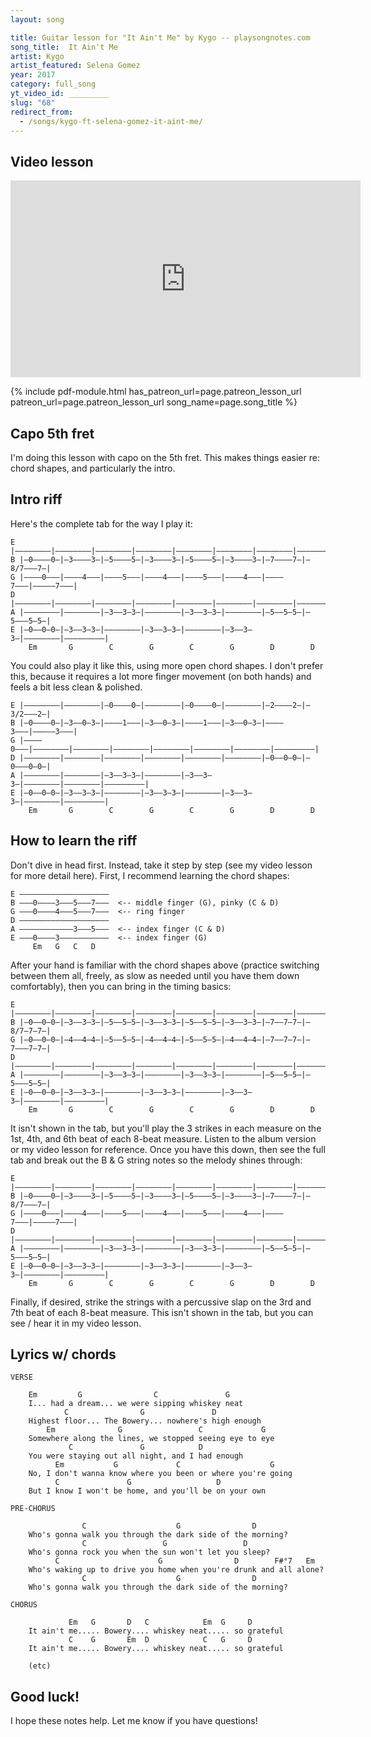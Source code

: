 ```yaml
---
layout: song

title: Guitar lesson for "It Ain't Me" by Kygo -- playsongnotes.com
song_title:  It Ain't Me
artist: Kygo
artist_featured: Selena Gomez
year: 2017
category: full_song
yt_video_id: _________
slug: "68"
redirect_from:
  - /songs/kygo-ft-selena-gomez-it-aint-me/
---
```


## Video lesson

<iframe width="560" height="315" src="https://www.youtube.com/embed/crpSFjze6wk?showinfo=0" frameborder="0" allowfullscreen></iframe>

{% include pdf-module.html has_patreon_url=page.patreon_lesson_url patreon_url=page.patreon_lesson_url song_name=page.song_title %}



## Capo 5th fret

I'm doing this lesson with capo on the 5th fret. This makes things easier re: chord shapes, and particularly the intro.

## Intro riff

Here's the complete tab for the way I play it:

    E |––––––––|––––––––|––––––––|––––––––|––––––––|––––––––|––––––––|–––––––––|
    B |–0––––0–|–3––––3–|–5––––5–|–3––––3–|–5––––5–|–3––––3–|–7––––7–|–8/7–––7–|
    G |––––0–––|––––4–––|––––5–––|––––4–––|––––5–––|––––4–––|––––7–––|–––––7–––|
    D |––––––––|––––––––|––––––––|––––––––|––––––––|––––––––|––––––––|–––––––––|
    A |––––––––|––––––––|–3––3–3–|––––––––|–3––3–3–|––––––––|–5––5–5–|–5–––5–5–|
    E |–0––0–0–|–3––3–3–|––––––––|–3––3–3–|––––––––|–3––3–3–|––––––––|–––––––––|
        Em       G        C        G        C        G        D        D

You could also play it like this, using more open chord shapes. I don't prefer this, because it requires a lot more finger movement (on both hands) and feels a bit less clean & polished.

    E |––––––––|––––––––|–0––––0–|––––––––|–0––––0–|––––––––|–2––––2–|–3/2–––2–|
    B |–0––––0–|–3––0–3–|––––1–––|–3––0–3–|––––1–––|–3––0–3–|––––3–––|–––––3–––|
    G |––––0–––|––––––––|––––––––|––––––––|––––––––|––––––––|––––––––|–––––––––|
    D |––––––––|––––––––|––––––––|––––––––|––––––––|––––––––|–0––0–0–|–0–––0–0–|
    A |––––––––|––––––––|–3––3–3–|––––––––|–3––3–3–|––––––––|––––––––|–––––––––|
    E |–0––0–0–|–3––3–3–|––––––––|–3––3–3–|––––––––|–3––3–3–|––––––––|–––––––––|
        Em       G        C        G        C        G        D        D

## How to learn the riff

Don't dive in head first. Instead, take it step by step (see my video lesson for more detail here). First, I recommend learning the chord shapes:

    E ––––––––––––––––––––
    B –––0––––3–––5–––7–––  <-- middle finger (G), pinky (C & D)
    G –––0––––4–––5–––7–––  <-- ring finger
    D ––––––––––––––––––––
    A ––––––––––––3–––5–––  <-- index finger (C & D)
    E –––0––––3–––––––––––  <-- index finger (G)
         Em   G   C   D

After your hand is familiar with the chord shapes above (practice switching between them all, freely, as slow as needed until you have them down comfortably), then you can bring in the timing basics:

    E |––––––––|––––––––|––––––––|––––––––|––––––––|––––––––|––––––––|–––––––––|
    B |–0––0–0–|–3––3–3–|–5––5–5–|–3––3–3–|–5––5–5–|–3––3–3–|–7––7–7–|–8/7–7–7–|
    G |–0––0–0–|–4––4–4–|–5––5–5–|–4––4–4–|–5––5–5–|–4––4–4–|–7––7–7–|–7–––7–7–|
    D |––––––––|––––––––|––––––––|––––––––|––––––––|––––––––|––––––––|–––––––––|
    A |––––––––|––––––––|–3––3–3–|––––––––|–3––3–3–|––––––––|–5––5–5–|–5–––5–5–|
    E |–0––0–0–|–3––3–3–|––––––––|–3––3–3–|––––––––|–3––3–3–|––––––––|–––––––––|
        Em       G        C        G        C        G        D        D

It isn't shown in the tab, but you'll play the 3 strikes in each measure on the 1st, 4th, and 6th beat of each 8-beat measure. Listen to the album version or my video lesson for reference. Once you have this down, then see the full tab and break out the B & G string notes so the melody shines through:

    E |––––––––|––––––––|––––––––|––––––––|––––––––|––––––––|––––––––|–––––––––|
    B |–0––––0–|–3––––3–|–5––––5–|–3––––3–|–5––––5–|–3––––3–|–7––––7–|–8/7–––7–|
    G |––––0–––|––––4–––|––––5–––|––––4–––|––––5–––|––––4–––|––––7–––|–––––7–––|
    D |––––––––|––––––––|––––––––|––––––––|––––––––|––––––––|––––––––|–––––––––|
    A |––––––––|––––––––|–3––3–3–|––––––––|–3––3–3–|––––––––|–5––5–5–|–5–––5–5–|
    E |–0––0–0–|–3––3–3–|––––––––|–3––3–3–|––––––––|–3––3–3–|––––––––|–––––––––|
        Em       G        C        G        C        G        D        D

Finally, if desired, strike the strings with a percussive slap on the 3rd and 7th beat of each 8-beat measure. This isn't shown in the tab, but you can see / hear it in my video lesson.

## Lyrics w/ chords

    VERSE

        Em         G                C               G
        I... had a dream... we were sipping whiskey neat
                C                G               D
        Highest floor... The Bowery... nowhere's high enough
            Em              G                 C             G
        Somewhere along the lines, we stopped seeing eye to eye
                 C               G            D
        You were staying out all night, and I had enough
              Em           G             C                    G
        No, I don't wanna know where you been or where you're going
              C               G                   D
        But I know I won't be home, and you'll be on your own

    PRE-CHORUS

                    C                    G                D
        Who's gonna walk you through the dark side of the morning?
                    C                 G                 D
        Who's gonna rock you when the sun won't let you sleep?
              C                      G                D        F#°7   Em
        Who's waking up to drive you home when you're drunk and all alone?
                    C                    G                D
        Who's gonna walk you through the dark side of the morning?

    CHORUS

                 Em   G       D   C            Em  G     D
        It ain't me..... Bowery.... whiskey neat..... so grateful
                 C    G       Em  D            C   G     D
        It ain't me..... Bowery.... whiskey neat..... so grateful

        (etc)

## Good luck!

I hope these notes help. Let me know if you have questions!
